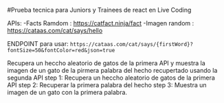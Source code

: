 #Prueba tecnica para Juniors y Trainees de react en Live Coding

APIs:
  -Facts Ramdom : https://catfact.ninja/fact
  -Imagen random : https://cataas.com/cat/says/hello

ENDPOINT para usar: `https://cataas.com/cat/says/{firstWord}?fontSize=50&fontColor=red&json=true`

Recupera un heccho aleatorio de gatos de la primera API y muestra la imagen de un gato de la pirmera palabra del hecho recupertado usando la segunda API
    step 1: Recupera un heccho aleatorio de gatos de la primera API
    step 2: Recuperar la primera palabra del hecho
    step 3: Muestra un imagen de un gato con la primera palabra.
